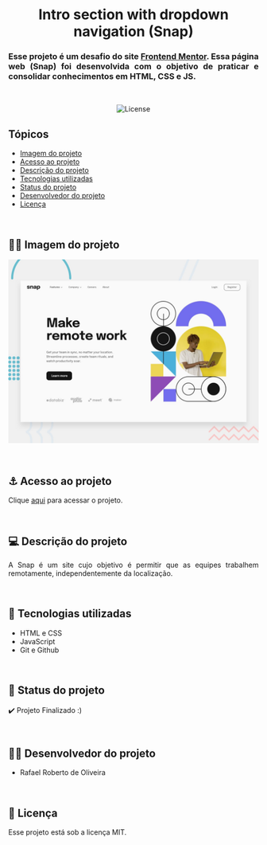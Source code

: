 <h1 align="center">Intro section with dropdown navigation (Snap)</h1>

<h3 align="justify">Esse projeto é um desafio do site <a href="https://www.frontendmentor.io/">Frontend Mentor</a>. Essa página web (Snap) foi desenvolvida com o objetivo de praticar e consolidar conhecimentos em HTML, CSS e JS.</h3>

<br>

<p align="center">
  <img alt="License" src="https://img.shields.io/static/v1?label=license&message=MIT&color=49AA26&labelColor=000000">
</p>

## Tópicos
- [Imagem do projeto](#img)
- [Acesso ao projeto](#acesso)
- [Descrição do projeto](#desc)
- [Tecnologias utilizadas](#tec)
- [Status do projeto](#status)
- [Desenvolvedor do projeto](#dev)
- [Licença](#license)

<br>

<h2 id="img">🐱‍👤 Imagem do projeto</h2>
<p align="center">
  <img src=".github/preview.jpg" alt="interface Snap">
</p>

<br>

<h2 id="acesso">⚓ Acesso ao projeto</h2>

Clique [aqui](https://fel1324.github.io/Intro-Section-With-Dropdown-Navigation/) para acessar o projeto.

<br>

<h2 id="desc">💻 Descrição do projeto</h2>

<p align="justify">
    A Snap é um site cujo objetivo é permitir que as equipes
    trabalhem remotamente, independentemente da localização.
</p>

<br>

<h2 id="tec">🚀 Tecnologias utilizadas</h2>

* HTML e CSS
* JavaScript
* Git e Github

<br>

<h2 id="status">🚧 Status do projeto</h2>

✔️ Projeto Finalizado :)

<br>

<h2 id="devs">👨‍💻 Desenvolvedor do projeto</h2>

* Rafael Roberto de Oliveira

<br>

<h2 id="license">📝 Licença</h2>

Esse projeto está sob a licença MIT.